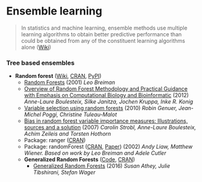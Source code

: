 # Ensemble learning
> In statistics and machine learning, ensemble methods use multiple learning algorithms to obtain better predictive performance than could be obtained from any of the constituent learning algorithms alone ([Wiki](https://en.wikipedia.org/wiki/Ensemble_learning))

### Tree based ensembles
- **Random forest** ([Wiki](https://en.wikipedia.org/wiki/Random_forest), [CRAN](https://cran.r-project.org/web/packages/randomForest/), [PyPI](https://scikit-learn.org/stable/modules/generated/sklearn.ensemble.RandomForestClassifier.html#sklearn.ensemble.RandomForestClassifier))<br>
  - [Random Forests](https://link.springer.com/article/10.1023/A:1010933404324) (2001) *Leo Breiman*
  - [Overview of Random Forest Methodology and Practical Guidance with Emphasis on Computational Biology and Bioinformatic](https://epub.ub.uni-muenchen.de/13766/1/TR.pdf) (2012) *Anne-Laure Boulesteix, Silke Janitza, Jochen Kruppa, Inke R. Konig*
  - [Variable selection using random forests](https://hal.archives-ouvertes.fr/hal-00755489/file/PRLv4.pdf) (2010) *Robin Genuer, Jean-Michel Poggi, Christine Tuleau-Malot*
  - [Bias in random forest variable importance measures: Illustrations, sources and a solution](https://www.ncbi.nlm.nih.gov/pmc/articles/PMC1796903/pdf/1471-2105-8-25.pdf) (2007) *Carolin Strobl, Anne-Laure Boulesteix, Achim Zeileis and Torsten Hothorn*
  - Package: ranger ([CRAN](https://cran.r-project.org/web/packages/ranger/))
  - Package: randomForest ([CRAN](https://cran.r-project.org/web/packages/randomForest/), [Paper](http://cogns.northwestern.edu/cbmg/LiawAndWiener2002.pdf)) (2002) *Andy Liaw, Matthew Wiener. Based on work by Leo Breiman and Adele Cutler*
  - **Generalized Random Forests** ([Code](https://github.com/grf-labs/grf), [CRAN](https://cran.r-project.org/web/packages/grf/))
    - [Generalized Random Forests](https://arxiv.org/abs/1610.01271) (2016) *Susan Athey, Julie Tibshirani, Stefan Wager*
